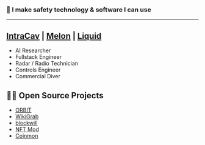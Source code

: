 ### 🐋 I make safety technology & software I can use

 ---
 [IntraCav](https://www.intracav.ai) | [Melon](https://www.divemelon.com) | [Liquid](https://www.liquid.cards)
 ---
 
  + AI Researcher
  + Fullstack Engineer
  + Radar / Radio Technician
  + Controls Engineer
  + Commercial Diver



## 🏃‍♂️ Open Source Projects
  + [ORBIT](https://github.com/newagemob/orbit)
  + [WikiGrab](https://github.com/newagemob/wikigrab)
  + [blockwill](https://github.com/newagemob/blockwill)
  + [NFT Mod](https://github.com/newagemob/nft-mod)
  + [Coinmon](https://github.com/newagemob/coinmon)
